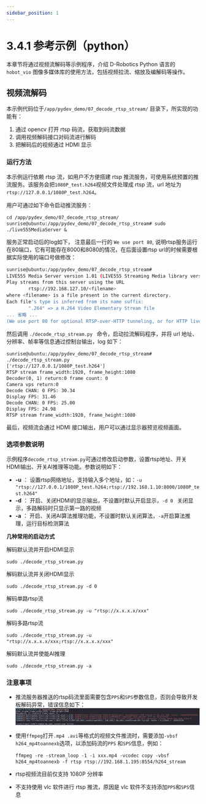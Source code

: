 ```yaml
---
sidebar_position: 1
---
```


# 3.4.1 参考示例（python）

本章节将通过视频流解码等示例程序，介绍 D-Robotics Python 语言的 `hobot_vio` 图像多媒体库的使用方法，包括视频拉流、缩放及编解码等操作。

## 视频流解码

本示例代码位于`/app/pydev_demo/07_decode_rtsp_stream/` 目录下，所实现的功能有：
1. 通过 opencv 打开 rtsp 码流，获取到码流数据
2. 调用视频解码接口对码流进行解码
3. 把解码后的视频通过 HDMI 显示

### 运行方法

本示例运行依赖 rtsp 流，如用户不方便搭建 rtsp 推流服务，可使用系统预置的推流服务。该服务会把`1080P_test.h264`视频文件处理成 rtsp 流，url 地址为`rtsp://127.0.0.1/1080P_test.h264`。

用户可通过如下命令启动推流服务：

```
cd /app/pydev_demo/07_decode_rtsp_stream/
sunrise@ubuntu:/app/pydev_demo/07_decode_rtsp_stream# sudo ./live555MediaServer &
```

服务正常启动后的log如下， 注意最后一行的 `We use port 80`, 说明rtsp服务运行在80端口，它有可能存在8000和8080的情况，在后面设置rtsp url的时候需要根据实际使用的端口号做修改：
```bash
sunrise@ubuntu:/app/pydev_demo/07_decode_rtsp_stream#
LIVE555 Media Server version 1.01 (LIVE555 Streaming Media library version 2020.07.09).
Play streams from this server using the URL
        rtsp://192.168.127.10/<filename>
where <filename> is a file present in the current directory.
Each file's type is inferred from its name suffix:
        ".264" => a H.264 Video Elementary Stream file
... 省略 ...
(We use port 80 for optional RTSP-over-HTTP tunneling, or for HTTP live streaming (for indexed Transport Stream files only).)
```

然后调用 `./decode_rtsp_stream.py ` 命令，启动拉流解码程序，并将 url 地址、分辨率、帧率等信息通过控制台输出，log 如下：

```shell
sunrise@ubuntu:/app/pydev_demo/07_decode_rtsp_stream# ./decode_rtsp_stream.py
['rtsp://127.0.0.1/1080P_test.h264']
RTSP stream frame_width:1920, frame_height:1080
Decoder(0, 1) return:0 frame count: 0
Camera vps return:0
Decode CHAN: 0 FPS: 30.34
Display FPS: 31.46
Decode CHAN: 0 FPS: 25.00
Display FPS: 24.98
RTSP stream frame_width:1920, frame_height:1080
```

最后，视频流会通过 HDMI 接口输出，用户可以通过显示器预览视频画面。

### 选项参数说明

示例程序`decode_rtsp_stream.py`可通过修改启动参数，设置rtsp地址、开关HDMI输出、开关AI推理等功能。参数说明如下：

- **-u**  ： 设置rtsp网络地址，支持输入多个地址，如：`-u "rtsp://127.0.0.1/1080P_test.h264;rtsp://192.168.1.10:8000/1080P_test.h264"`
- **-d**  ： 开启、关闭HDMI的显示输出，不设置时默认开启显示，`-d 0 ` 关闭显示，多路解码时只显示第一路的视频
- **-a**  ： 开启、关闭AI算法推理功能，不设置时默认关闭算法，`-a`开启算法推理，运行目标检测算法

**几种常用的启动方式**

解码默认流并开启HDMI显示
```
sudo ./decode_rtsp_stream.py
```
解码默认流并关闭HDMI显示
```
sudo ./decode_rtsp_stream.py -d 0
```
解码单路rtsp流
```
sudo ./decode_rtsp_stream.py -u "rtsp://x.x.x.x/xxx"
```
解码多路rtsp流
```
sudo ./decode_rtsp_stream.py -u "rtsp://x.x.x.x/xxx;rtsp://x.x.x.x/xxx"
```
解码默认流并使能AI推理
```
sudo ./decode_rtsp_stream.py -a
```

### 注意事项

- 推流服务器推送的rtsp码流里面需要包含`PPS`和`SPS`参数信息，否则会导致开发板解码异常，错误信息如下：
![image-20220728110439753](../../../static/img/03_Basic_Application/04_multi_media/image/pydev_vio_demo/image-20220728110439753.png)

- 使用`ffmpeg`打开`.mp4 .avi`等格式的视频文件推流时，需要添加`-vbsf h264_mp4toannexb`选项，以添加码流的`PPS` 和`SPS`信息，例如：

    ```
    ffmpeg -re -stream_loop -1 -i xxx.mp4 -vcodec copy -vbsf h264_mp4toannexb -f rtsp rtsp://192.168.1.195:8554/h264_stream
    ```

- rtsp视频流目前仅支持 1080P 分辨率

- 不支持使用 vlc 软件进行 rtsp 推流，原因是 vlc 软件不支持添加`PPS`和`SPS`信息
